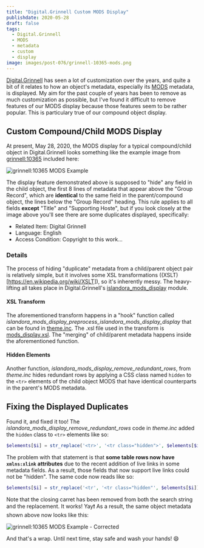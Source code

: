 ```yaml
---
title: "Digital.Grinnell Custom MODS Display"
publishdate: 2020-05-28
draft: false
tags:
  - Digital.Grinnell
  - MODS
  - metadata
  - custom
  - display
image: images/post-076/grinnell-10365-mods.png
---
```


[Digital.Grinnell](https://digital.grinnell.edu) has seen a lot of customization over the years, and quite a bit of it relates to how an object's metadata, especially its [MODS](http://www.loc.gov/standards/mods/) metadata, is displayed. My aim for the past couple of years has been to remove as much customization as possible, but I've found it difficult to remove features of our MODS display because those features seem to be rather popular. This is particulary true of our compound object display.

## Custom Compound/Child MODS Display

At present, May 28, 2020, the MODS display for a typical compound/child object in Digital.Grinnell looks something like the example image from [grinnell:10365](https://digital.grinnell.edu/islandora/object/grinnell:10365) included here:

![grinnell:10365 MODS Example](/images/post-076/grinnell-10365-mods.png "Sample MODS Display")

The display feature demonstrated above is supposed to "hide" any field in the child object, the first 8 lines of metadata that appear above the "Group Record", which are __identical__ to the same field in the parent/compound object, the lines below the "Group Record" heading.  This rule applies to all fields **except** "Title" and "Supporting Hoste", but if you look closely at the image above you'll see there are some duplicates displayed, specifically:

  - Related Item: Digital Grinnell
  - Language: English
  - Access Condition: Copyright to this work...

### Details

The process of hiding "duplicate" metadata from a child/parent object pair is relatively simple, but it involves some XSL transformations ((XSLT)[https://en.wikipedia.org/wiki/XSLT]), so it's inherently messy. The heavy-lifting all takes place in Digital.Grinnell's [islandora_mods_display](https://github.com/DigitalGrinnell/islandora_mods_display) module.

#### XSL Transform

The aforementioned transform happens in a "hook" function called _islandora\_mods\_display\_preprocess\_islandora\_mods\_display\_display_ that can be found in [theme.inc](https://github.com/DigitalGrinnell/islandora_mods_display/blob/master/theme/theme.inc). The .xsl file used in the transform is [mods_display.xsl](https://github.com/DigitalGrinnell/islandora_mods_display/blob/master/xsl/mods_display.xsl). The "merging" of child/parent metadata happens inside the aforementioned function.

#### Hidden Elements

Another function, _islandora\_mods\_display\_remove\_redundant\_rows_, from _theme.inc_ hides redundant rows by applying a CSS class named `hidden` to the `<tr>` elements of the child object MODS that have identical counterparts in the parent's MODS metadata.

## Fixing the Displayed Duplicates

Found it, and fixed it too! The _islandora\_mods\_display\_remove\_redundant\_rows_ code in _theme.inc_ added the `hidden` class to `<tr>` elements like so:

```php
$elements[$i] = str_replace('<tr>', '<tr class="hidden">', $elements[$i]);
```

The problem with that statement is that **some table rows now have `xmlns:xlink` attributes** due to the recent addition of live links in some metadata fields.  As a result, those fields that now support live links could not be "hidden".  The same code now reads like so:

```php
$elements[$i] = str_replace('<tr', '<tr class="hidden"', $elements[$i]);
```

Note that the closing carret has been removed from both the search string and the replacement.  It works!  Yay:exclamation:  As a result, the same object metadata shown above now looks like this:

![grinnell:10365 MODS Example - Corrected](/images/post-076/grinnell-10365-new-mods.png "Corrected MODS Display")


And that's a wrap.  Until next time, stay safe and wash your hands! :smile:
